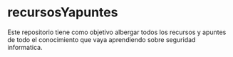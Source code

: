 # recursosYapuntes
Este repositorio tiene como objetivo albergar todos los recursos y apuntes de todo el conocimiento que vaya aprendiendo sobre seguridad informatica.
